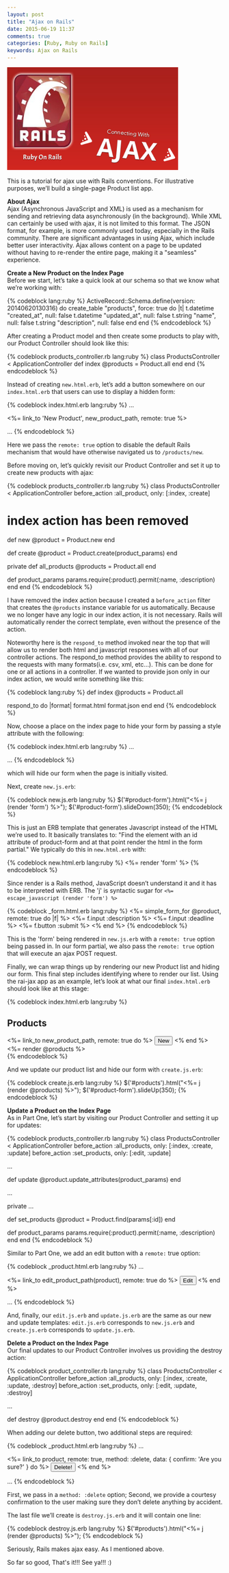 ```yaml
---
layout: post
title: "Ajax on Rails"
date: 2015-06-19 11:37
comments: true
categories: [Ruby, Ruby on Rails]
keywords: Ajax on Rails
---
```


<p>
  <img src="/images/ajax_on_rails.png" width="400" alt="Ajax on Rails" />
</p>

<p>
  This is a tutorial for ajax use with Rails conventions. For illustrative purposes, we’ll build a single-page Product list app.
</p>

<p>
  <strong>About Ajax</strong><br/>
  Ajax (Asynchronous JavaScript and XML) is used as a mechanism for sending and retrieving data asynchronously (in the background). While XML can certainly be used with ajax, it is not limited to this format. The JSON format, for example, is more commonly used today, especially in the Rails community. There are significant advantages in using Ajax, which include better user interactivity. Ajax allows content on a page to be updated without having to re-render the entire page, making it a "seamless" experience.
</p>

<p>
  <strong>Create a New Product on the Index Page</strong><br/>
  Before we start, let’s take a quick look at our schema so that we know what we’re working with:
</p>

{% codeblock lang:ruby %}
ActiveRecord::Schema.define(version: 20140620130316) do
  create_table "products", force: true do |t|
    t.datetime "created_at",  null: false
    t.datetime "updated_at",  null: false
    t.string   "name",        null: false
    t.string   "description", null: false
  end
end
{% endcodeblock %}

<p>
  After creating a Product model and then create some products to play with, our Product Controller should look like this:
</p>

{% codeblock products_controller.rb lang:ruby %}
class ProductsController < ApplicationController
  def index
    @products = Product.all
  end
end
{% endcodeblock %}

<p>
  Instead of creating <code>new.html.erb</code>, let’s add a button somewhere on our <code>index.html.erb</code> that users can use to display a hidden form:
</p>

{% codeblock index.html.erb lang:ruby %}
...

<%= link_to 'New Product', new_product_path, remote: true %>

...
{% endcodeblock %}

<p>
  Here we pass the <code>remote: true</code> option to disable the default Rails mechanism that would have otherwise navigated us to <code>/products/new</code>.
</p>

<p>
  Before moving on, let’s quickly revisit our Product Controller and set it up to create new products with ajax:
</p>

{% codeblock products_controller.rb lang:ruby %}
class ProductsController < ApplicationController
  before_action :all_product, only: [:index, :create]

  # index action has been removed

  def new
    @product = Product.new
  end

  def create
    @product  = Product.create(product_params)
  end

  private
  def all_products
    @products = Product.all
  end

  def product_params
    params.require(:product).permit(:name, :description)
  end
end
{% endcodeblock %}

<p>
  I have removed the index action because I created a <code>before_action</code> filter that creates the <code>@products</code> instance variable for us automatically. Because we no longer have any logic in our index action, it is not necessary. Rails will automatically render the correct template, even without the presence of the action.
</p>

<p>
  Noteworthy here is the <code>respond_to</code> method invoked near the top that will allow us to render both html and javascript responses with all of our controller actions. The respond_to method provides the ability to respond to the requests with many formats(i.e. csv, xml, etc…). This can be done for one or all actions in a controller. If we wanted to provide json only in our index action, we would write something like this:
</p>

{% codeblock lang:ruby %}
def index
  @products = Product.all

  respond_to do |format|
    format.html
    format.json
  end
end
{% endcodeblock %}

<p>
  Now, choose a place on the index page to hide your form by passing a style attribute with the following:
</p>

{% codeblock index.html.erb lang:ruby %}
...

<div id="product-form" style="display:none;"></div>

...
{% endcodeblock %}

<p>
  which will hide our form when the page is initially visited.
</p>

<p>
  Next, create <code>new.js.erb</code>:
</p>

{% codeblock new.js.erb lang:ruby %}
$('#product-form').html("<%= j (render 'form') %>");
$('#product-form').slideDown(350);
{% endcodeblock %}

<p>
  This is just an ERB template that generates Javascript instead of the HTML we’re used to. It basically translates to: "Find the element with an id attribute of product-form and at that point render the html in the form partial." We typically do this in <code>new.html.erb</code> with:
</p>

{% codeblock new.html.erb lang:ruby %}
<%= render 'form' %>
{% endcodeblock %}

<p>
  Since render is a Rails method, JavaScript doesn’t understand it and it has to be interpreted with ERB. The 'j' is syntactic sugar for <code><%= escape_javascript (render 'form') %></code>
</p>

{% codeblock _form.html.erb lang:ruby %}
<%= simple_form_for @product, remote: true do |f| %>
  <%= f.input  :description %>
  <%= f.input  :deadline %>
  <%= f.button :submit %>
<% end %>
{% endcodeblock %}

<p>
  This is the 'form' being rendered in <code>new.js.erb</code> with a <code>remote: true</code> option being passed in. In our form partial, we also pass the <code>remote: true</code> option that will execute an ajax POST request.
</p>

<p>
  Finally, we can wrap things up by rendering our new Product list and hiding our form. This final step includes identifying where to render our list. Using the rai-jax app as an example, let’s look at what our final <code>index.html.erb</code> should look like at this stage:
</p>

{% codeblock index.html.erb lang:ruby %}
<div class="row">
  <div class="col-md-5 col-md-offset-1">
    <h2>Products</h2>
  </div>

  <div class="col-md-2 col-md-offset-4">
    <%= link_to new_product_path, remote: true do %>
      <button class="btn btn-default">New</button>
    <% end %>
  </div>
</div>

<div class="row">
  <div class="col-md-6 col-md-offset-2" id="product-form" style="display:none;"></div>
</div>

<div class="row">
  <div class="col-md-7 col-md-offset-1" id="products"><%= render @products %></div>
</div>
{% endcodeblock %}

<p>
  And we update our product list and hide our form with <code>create.js.erb</code>:
</p>

{% codeblock create.js.erb lang:ruby %}
$('#products').html("<%= j (render @products) %>");
$('#product-form').slideUp(350);
{% endcodeblock %}

<p>
  <strong>Update a Product on the Index Page</strong><br/>
  As in Part One, let’s start by visiting our Product Controller and setting it up for updates:
</p>

{% codeblock products_controller.rb lang:ruby %}
class ProductsController < ApplicationController
  before_action :all_products, only: [:index, :create, :update]
  before_action :set_products, only: [:edit, :update]

  ...

  def update
    @product.update_attributes(product_params)
  end

  ...

  private
  ...

  def set_products
    @product = Product.find(params[:id])
  end

  def product_params
    params.require(:product).permit(:name, :description)
  end
end
{% endcodeblock %}

<p>
  Similar to Part One, we add an edit button with a <code>remote:</code> true option:
</p>

{% codeblock _product.html.erb lang:ruby %}
...

  <%= link_to edit_product_path(product), remote: true do %>
    <button>Edit</button>
  <% end %>

...
{% endcodeblock %}

<p>
  And, finally, our <code>edit.js.erb</code> and <code>update.js.erb</code> are the same as our new and update templates: <code>edit.js.erb</code> corresponds to <code>new.js.erb</code> and <code>create.js.erb</code> corresponds to <code>update.js.erb</code>.
</p>

<p>
  <strong>Delete a Product on the Index Page</strong><br/>
  Our final updates to our Product Controller involves us providing the destroy action:
</p>

{% codeblock product_controller.rb lang:ruby %}
class ProductsController < ApplicationController
  before_action :all_products, only: [:index, :create, :update, :destroy]
  before_action :set_products, only: [:edit, :update, :destroy]

  ...

  def destroy
    @product.destroy
  end
end
{% endcodeblock %}

<p>
  When adding our delete button, two additional steps are required:
</p>

{% codeblock _product.html.erb lang:ruby %}
...

<%= link_to product, remote: true, method: :delete,  data: { confirm: 'Are you sure?' } do %>
  <button>Delete!</button>
<% end %>

...
{% endcodeblock %}

<p>
  First, we pass in a <code>method: :delete</code> option; Second, we provide a courtesy confirmation to the user making sure they don’t delete anything by accident.
</p>

<p>
  The last file we’ll create is <code>destroy.js.erb</code> and it will contain one line:
</p>

{% codeblock destroy.js.erb lang:ruby %}
$('#products').html("<%= j (render @products) %>");
{% endcodeblock %}

<p>
  Seriously, Rails makes ajax easy. As I mentioned above.
</p>

<p>
  So far so good, That's it!!! See ya!!! :)
</p>